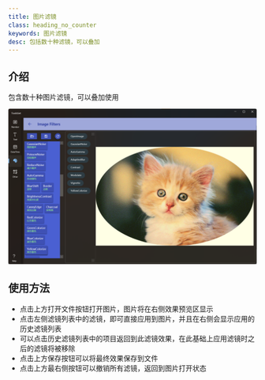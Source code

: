 ```yaml
---
title: 图片滤镜
class: heading_no_counter
keywords: 图片滤镜
desc: 包括数十种滤镜，可以叠加
---
```


## 介绍

包含数十种图片滤镜，可以叠加使用

![](../../assets/images/ToolsSet/TSMImgFilter.png)

## 使用方法

* 点击上方打开文件按钮打开图片，图片将在右侧效果预览区显示
* 点击左侧滤镜列表中的滤镜，即可直接应用到图片，并且在右侧会显示应用的历史滤镜列表
* 可以点击历史滤镜列表中的项目返回到此滤镜效果，在此基础上应用滤镜时之后的滤镜将被移除
* 点击上方保存按钮可以将最终效果保存到文件
* 点击上方最右侧按钮可以撤销所有滤镜，返回到图片打开状态
  